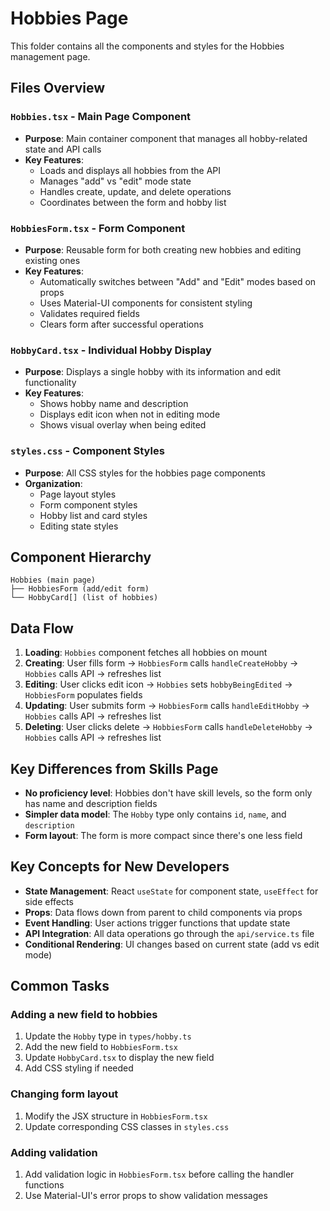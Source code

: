 # Hobbies Page

This folder contains all the components and styles for the Hobbies management page.

## Files Overview

### `Hobbies.tsx` - Main Page Component

- **Purpose**: Main container component that manages all hobby-related state and API calls
- **Key Features**:
  - Loads and displays all hobbies from the API
  - Manages "add" vs "edit" mode state
  - Handles create, update, and delete operations
  - Coordinates between the form and hobby list

### `HobbiesForm.tsx` - Form Component

- **Purpose**: Reusable form for both creating new hobbies and editing existing ones
- **Key Features**:
  - Automatically switches between "Add" and "Edit" modes based on props
  - Uses Material-UI components for consistent styling
  - Validates required fields
  - Clears form after successful operations

### `HobbyCard.tsx` - Individual Hobby Display

- **Purpose**: Displays a single hobby with its information and edit functionality
- **Key Features**:
  - Shows hobby name and description
  - Displays edit icon when not in editing mode
  - Shows visual overlay when being edited

### `styles.css` - Component Styles

- **Purpose**: All CSS styles for the hobbies page components
- **Organization**:
  - Page layout styles
  - Form component styles
  - Hobby list and card styles
  - Editing state styles

## Component Hierarchy

```text
Hobbies (main page)
├── HobbiesForm (add/edit form)
└── HobbyCard[] (list of hobbies)
```

## Data Flow

1. **Loading**: `Hobbies` component fetches all hobbies on mount
2. **Creating**: User fills form → `HobbiesForm` calls `handleCreateHobby` → `Hobbies` calls API → refreshes list
3. **Editing**: User clicks edit icon → `Hobbies` sets `hobbyBeingEdited` → `HobbiesForm` populates fields
4. **Updating**: User submits form → `HobbiesForm` calls `handleEditHobby` → `Hobbies` calls API → refreshes list
5. **Deleting**: User clicks delete → `HobbiesForm` calls `handleDeleteHobby` → `Hobbies` calls API → refreshes list

## Key Differences from Skills Page

- **No proficiency level**: Hobbies don't have skill levels, so the form only has name and description fields
- **Simpler data model**: The `Hobby` type only contains `id`, `name`, and `description`
- **Form layout**: The form is more compact since there's one less field

## Key Concepts for New Developers

- **State Management**: React `useState` for component state, `useEffect` for side effects
- **Props**: Data flows down from parent to child components via props
- **Event Handling**: User actions trigger functions that update state
- **API Integration**: All data operations go through the `api/service.ts` file
- **Conditional Rendering**: UI changes based on current state (add vs edit mode)

## Common Tasks

### Adding a new field to hobbies

1. Update the `Hobby` type in `types/hobby.ts`
2. Add the new field to `HobbiesForm.tsx`
3. Update `HobbyCard.tsx` to display the new field
4. Add CSS styling if needed

### Changing form layout

1. Modify the JSX structure in `HobbiesForm.tsx`
2. Update corresponding CSS classes in `styles.css`

### Adding validation

1. Add validation logic in `HobbiesForm.tsx` before calling the handler functions
2. Use Material-UI's error props to show validation messages
